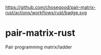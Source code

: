 https://github.com/chosegood/pair-matrix-rust/actions/workflows/rust/badge.svg


# pair-matrix-rust
Pair programming matrix/ladder
